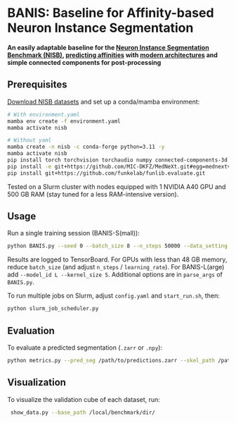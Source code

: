 # BANIS: Baseline for Affinity-based Neuron Instance Segmentation

**An easily adaptable baseline for the [Neuron Instance Segmentation Benchmark (NISB)](https://structuralneurobiologylab.github.io/nisb/), [predicting affinities](https://arxiv.org/abs/1706.00120) with [modern architectures](https://arxiv.org/abs/2303.09975) and simple connected components for post-processing**

## Prerequisites

[Download NISB datasets](https://structuralneurobiologylab.github.io/nisb/) and set up a conda/mamba environment:

```bash
# With environment.yaml
mamba env create -f environment.yaml
mamba activate nisb

# Without yaml
mamba create -n nisb -c conda-forge python=3.11 -y
mamba activate nisb 
pip install torch torchvision torchaudio numpy connected-components-3d numba pytorch-lightning zarr monai scipy cython tensorboard
pip install -e git+https://github.com/MIC-DKFZ/MedNeXt.git#egg=mednextv1
pip install git+https://github.com/funkelab/funlib.evaluate.git 
```

Tested on a Slurm cluster with nodes equipped with 1 NVIDIA A40 GPU and 500 GB RAM (stay tuned for a less RAM-intensive version).

## Usage

Run a single training session (BANIS-S(mall)):

```bash
python BANIS.py --seed 0 --batch_size 8 --n_steps 50000 --data_setting base --base_data_path /local/dataset/dir/ --save_path /local/logging/dir/
```
Results are logged to TensorBoard. For GPUs with less than 48 GB memory, reduce `batch_size` (and adjust `n_steps` / `learning_rate`). For BANIS-L(arge) add `--model_id L --kernel_size 5`. Additional options are in `parse_args` of `BANIS.py`.

To run multiple jobs on Slurm, adjust `config.yaml` and `start_run.sh`, then:

```bash
python slurm_job_scheduler.py
```

## Evaluation

To evaluate a predicted segmentation (`.zarr` or `.npy`):

```bash
python metrics.py --pred_seg /path/to/predictions.zarr --skel_path /path/to/skeleton.pkl [--load_to_memory]
```

## Visualization

To visualize the validation cube of each dataset, run:

```bash
 show_data.py --base_path /local/benchmark/dir/ 
```


